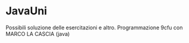 # JavaUni
Possibili soluzione delle esercitazioni e altro.
Programmazione 9cfu con 	MARCO LA CASCIA (java)
